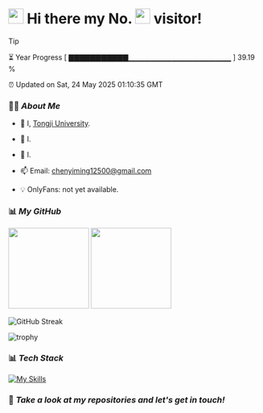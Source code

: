 <h1>
  <img src="https://emojis.slackmojis.com/emojis/images/1660853767/60881/meow_attention.gif?1660853767" height="30"/>
  Hi there my No.
  <img src="https://profile-counter.glitch.me/Area-Ivy/count.svg" height="30"/>
  visitor!
</h1>

> [!TIP]
> ⏳ Year Progress [ ▇▇▇▇▇▇▇▇▇▇▇▁▁▁▁▁▁▁▁▁▁▁▁▁▁▁▁▁▁▁ ] 39.19 %
>
> ⏰ Updated on Sat, 24 May 2025 01:10:35 GMT

### 👨‍💻 *About Me*

* 🚀 I, [Tongji University](https://www.tongji.edu.cn).

* 🌱 I.

* 🔭 I.

* 📫 Email: chenyiming12500@gmail.com

* 💡 OnlyFans: not yet available.

### 📊 *My GitHub*

<div align="left">
  <img src="https://github-readme-stats.vercel.app/api?username=Area-Ivy&show_icons=true&count_private=true" height="160"/>
  <img src="https://github-readme-stats.vercel.app/api/top-langs/?username=Area-Ivy&layout=compact" height="160"/>
</div>

![GitHub Streak](https://streak-stats.demolab.com/?user=Area-Ivy)

![trophy](https://github-profile-trophy.vercel.app/?username=Area-Ivy)

### 📊 *Tech Stack*
[![My Skills](https://skillicons.dev/icons?i=html,css,js,vue,fastapi,spring,go,java,cpp,py,mysql,redis,linux,git)](https://skillicons.dev)

### 🥰 *Take a look at my repositories and let's get in touch!*

